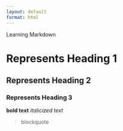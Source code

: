 ```yaml
---
layout: default
format: html
---
```

Learning Markdown
# Represents Heading 1
## Represents Heading 2
### Represents Heading 3
**bold text**
*italicized text*
> blockquote
